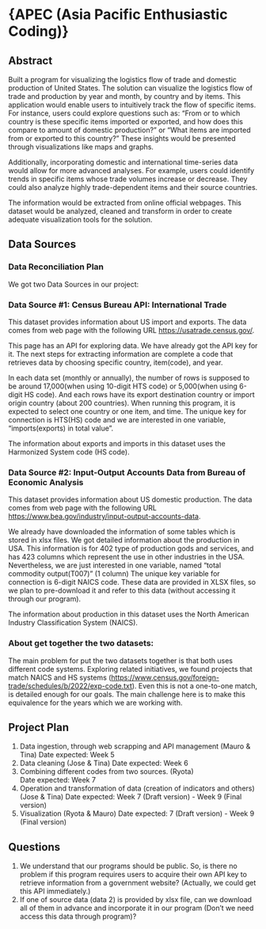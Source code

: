 # {APEC (Asia Pacific Enthusiastic Coding)} 

## Abstract 

Built a program for visualizing the logistics flow of trade and domestic production of United States. The solution can visualize the logistics flow of trade and production by year and month, by country and by items.  This application would enable users to intuitively track the flow of specific items. For instance, users could explore questions such as: “From or to which country is these specific items imported or exported, and how does this compare to amount of domestic production?” or “What items are imported from or exported to this country?” These insights would be presented through visualizations like maps and graphs. 

Additionally, incorporating domestic and international time-series data would allow for more advanced analyses. For example, users could identify trends in specific items whose trade volumes increase or decrease. They could also analyze highly trade-dependent items and their source countries. 

The information would be extracted from online official webpages. This dataset would be analyzed, cleaned and transform in order to create adequate visualization tools for the solution. 

## Data Sources 

### Data Reconciliation Plan 

We got two Data Sources in our project:  

### Data Source #1:  Census Bureau API: International Trade 

This dataset provides information about US import and exports. The data comes from web page with the following URL https://usatrade.census.gov/. 

This page has an API for exploring data. We have already got the API key for it. The next steps for extracting information are complete a code that retrieves data by choosing specific country, item(code), and year. 

In each data set (monthly or annually), the number of rows is supposed to be around 17,000(when using 10-digit HTS code) or 5,000(when using 6-digit HS code). And each rows have its export destination country or import origin country (about 200 countries). When running this program, it is expected to select one country or one item, and time. The unique key for connection is HTS(HS) code and we are interested in one variable, “imports(exports) in total value”. 

The information about exports and imports in this dataset uses the Harmonized System code (HS code). 

### Data Source #2:  Input-Output Accounts Data from Bureau of Economic Analysis 

This dataset provides information about US domestic production. The data comes from web page with the following URL https://www.bea.gov/industry/input-output-accounts-data.  

We already have downloaded the information of some tables which is stored in xlsx files. We got detailed information about the production in USA. This information is for 402 type of production gods and services, and has 423 columns which represent the use in other industries in the USA. Nevertheless, we are just interested in one variable, named “total commodity output(T007)” (1 column) The unique key variable for connection is 6-digit NAICS code. These data are provided in XLSX files, so we plan to pre-download it and refer to this data (without accessing it through our program). 

The information about production in this dataset uses the North American Industry Classification System (NAICS). 

### About get together the two datasets: 

The main problem for put the two datasets together is that both uses different code systems. Exploring related initiatives, we found projects that match NAICS and HS systems (https://www.census.gov/foreign-trade/schedules/b/2022/exp-code.txt). Even this is not a one-to-one match, is detailed enough for our goals. The main challenge here is to make this equivalence for the years which we are working with.   

## Project Plan 

1.  Data ingestion, through web scrapping and API management (Mauro & Tina) 
    Date expected: Week 5 
2.  Data cleaning (Jose & Tina) 
    Date expected: Week 6                 
4.  Combining different codes from two sources. (Ryota)  
    Date expected: Week 7 
5.  Operation and transformation of data (creation of indicators and others) (Jose & Tina) 
    Date expected: Week 7 (Draft version) - Week 9 (Final version) 
6.  Visualization (Ryota & Mauro) 
    Date expected: 7 (Draft version) - Week 9 (Final version) 

## Questions 

1.  We understand that our programs should be public. So, is there no problem if this program requires users to acquire their own API key to retrieve information from a government website? (Actually, we could get this API immediately.) 
2. If one of source data (data 2) is provided by xlsx file, can we download all of them in advance and incorporate it in our program (Don’t we need access this data through program)? 